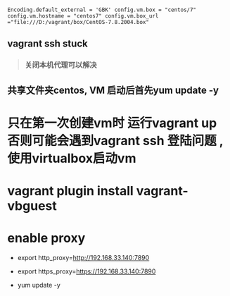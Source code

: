 ###
`
  Encoding.default_external = 'GBK'
  config.vm.box = "centos/7"
  config.vm.hostname = "centos7"
  config.vm.box_url ="file:///D:/vagrant/box/CentOS-7.8.2004.box"
  `

## vagrant ssh stuck 
> ### 关闭本机代理可以解决


## 共享文件夹centos, VM 启动后首先yum update -y


# 只在第一次创建vm时 运行vagrant up 否则可能会遇到vagrant ssh 登陆问题 , 使用virtualbox启动vm


# vagrant plugin install vagrant-vbguest

# enable proxy
- export http_proxy=http://192.168.33.140:7890
- export https_proxy=https://192.168.33.140:7890

- yum update -y







